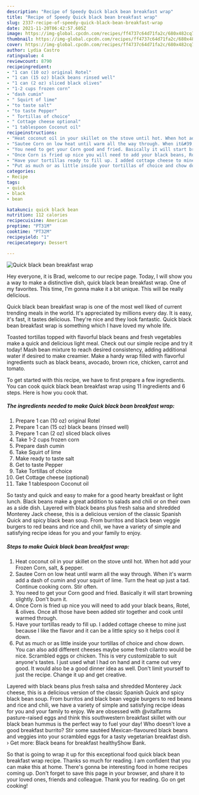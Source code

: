 ```yaml
---
description: "Recipe of Speedy Quick black bean breakfast wrap"
title: "Recipe of Speedy Quick black bean breakfast wrap"
slug: 2337-recipe-of-speedy-quick-black-bean-breakfast-wrap
date: 2021-11-20T06:42:57.605Z
image: https://img-global.cpcdn.com/recipes/ff4737c64d71fa2c/680x482cq70/quick-black-bean-breakfast-wrap-recipe-main-photo.jpg
thumbnail: https://img-global.cpcdn.com/recipes/ff4737c64d71fa2c/680x482cq70/quick-black-bean-breakfast-wrap-recipe-main-photo.jpg
cover: https://img-global.cpcdn.com/recipes/ff4737c64d71fa2c/680x482cq70/quick-black-bean-breakfast-wrap-recipe-main-photo.jpg
author: Lydia Castro
ratingvalue: 4
reviewcount: 8790
recipeingredient:
- "1 can (10 oz) original Rotel"
- "1 can (15 oz) black beans rinsed well"
- "1 can (2 oz) sliced black olives"
- "1-2 cups frozen corn"
- "dash cumin"
- " Squirt of lime"
- "to taste salt"
- "to taste Pepper"
- " Tortillas of choice"
- " Cottage cheese optional"
- "1 tablespoon Coconut oil"
recipeinstructions:
- "Heat coconut oil in your skillet on the stove until hot. When hot add your Frozen Corn, salt, &amp; pepper."
- "Sautee Corn on low heat until warm all the way through. When it&#39;s warm add a dash of cumin and your squirt of lime. Turn the heat up just a tad. Continue cooking corn. Stir often."
- "You need to get your Corn good and fried. Basically it will start browning slightly. Don&#39;t burn it."
- "Once Corn is fried up nice you will need to add your black beans, Rotel, &amp;  olives. Once all those have been added stir together and cook until warmed through."
- "Have your tortillas ready to fill up. I added cottage cheese to mine just because I like the flavor and it can be a little spicy so it helps cool it down."
- "Put as much or as little inside your tortillas of choice and chow down. You can also add different cheeses maybe some fresh cilantro would be nice. Scrambled eggs or chicken. This is very customizable to suit anyone&#39;s tastes. I just used what I had on hand and it came out very good. It would also be a good dinner idea as well. Don&#39;t limit yourself to just the recipe. Change it up and get creative."
categories:
- Recipe
tags:
- quick
- black
- bean

katakunci: quick black bean 
nutrition: 112 calories
recipecuisine: American
preptime: "PT31M"
cooktime: "PT32M"
recipeyield: "1"
recipecategory: Dessert

---
```



![Quick black bean breakfast wrap](https://img-global.cpcdn.com/recipes/ff4737c64d71fa2c/680x482cq70/quick-black-bean-breakfast-wrap-recipe-main-photo.jpg)

Hey everyone, it is Brad, welcome to our recipe page. Today, I will show you a way to make a distinctive dish, quick black bean breakfast wrap. One of my favorites. This time, I'm gonna make it a bit unique. This will be really delicious.

Quick black bean breakfast wrap is one of the most well liked of current trending meals in the world. It's appreciated by millions every day. It is easy, it's fast, it tastes delicious. They're nice and they look fantastic. Quick black bean breakfast wrap is something which I have loved my whole life.

Toasted tortillas topped with flavorful black beans and fresh vegetables make a quick and delicious light meal. Check out our simple recipe and try it today! Mash bean mixture to reach desired consistency, adding additional water if desired to make creamier. Make a hardy wrap filled with flavorful ingredients such as black beans, avocado, brown rice, chicken, carrot and tomato.


To get started with this recipe, we have to first prepare a few ingredients. You can cook quick black bean breakfast wrap using 11 ingredients and 6 steps. Here is how you cook that.

<!--inarticleads1-->

##### The ingredients needed to make Quick black bean breakfast wrap:

1. Prepare 1 can (10 oz) original Rotel
1. Prepare 1 can (15 oz) black beans (rinsed well)
1. Prepare 1 can (2 oz) sliced black olives
1. Take 1-2 cups frozen corn
1. Prepare dash cumin
1. Take  Squirt of lime
1. Make ready to taste salt
1. Get to taste Pepper
1. Take  Tortillas of choice
1. Get  Cottage cheese (optional)
1. Take 1 tablespoon Coconut oil


So tasty and quick and easy to make for a good hearty breakfast or light lunch. Black beans make a great addition to salads and chili or on their own as a side dish. Layered with black beans plus fresh salsa and shredded Monterey Jack cheese, this is a delicious version of the classic Spanish Quick and spicy black bean soup. From burritos and black bean veggie burgers to red beans and rice and chili, we have a variety of simple and satisfying recipe ideas for you and your family to enjoy. 

<!--inarticleads2-->

##### Steps to make Quick black bean breakfast wrap:

1. Heat coconut oil in your skillet on the stove until hot. When hot add your Frozen Corn, salt, &amp; pepper.
1. Sautee Corn on low heat until warm all the way through. When it&#39;s warm add a dash of cumin and your squirt of lime. Turn the heat up just a tad. Continue cooking corn. Stir often.
1. You need to get your Corn good and fried. Basically it will start browning slightly. Don&#39;t burn it.
1. Once Corn is fried up nice you will need to add your black beans, Rotel, &amp;  olives. Once all those have been added stir together and cook until warmed through.
1. Have your tortillas ready to fill up. I added cottage cheese to mine just because I like the flavor and it can be a little spicy so it helps cool it down.
1. Put as much or as little inside your tortillas of choice and chow down. You can also add different cheeses maybe some fresh cilantro would be nice. Scrambled eggs or chicken. This is very customizable to suit anyone&#39;s tastes. I just used what I had on hand and it came out very good. It would also be a good dinner idea as well. Don&#39;t limit yourself to just the recipe. Change it up and get creative.


Layered with black beans plus fresh salsa and shredded Monterey Jack cheese, this is a delicious version of the classic Spanish Quick and spicy black bean soup. From burritos and black bean veggie burgers to red beans and rice and chili, we have a variety of simple and satisfying recipe ideas for you and your family to enjoy. We are obsessed with @vitalfarms pasture-raised eggs and think this southwestern breakfast skillet with our black bean hummus is the perfect way to fuel your day! Who doesn&#39;t love a good breakfast burrito? Stir some sautéed Mexican-flavoured black beans and veggies into your scrambled eggs for a tasty vegetarian breakfast dish. › Get more: Black beans for breakfast healthyShow Bank. 

So that is going to wrap it up for this exceptional food quick black bean breakfast wrap recipe. Thanks so much for reading. I am confident that you can make this at home. There's gonna be interesting food in home recipes coming up. Don't forget to save this page in your browser, and share it to your loved ones, friends and colleague. Thank you for reading. Go on get cooking!
